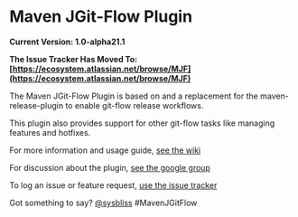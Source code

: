 # Maven JGit-Flow Plugin

**Current Version: 1.0-alpha21.1**

**The Issue Tracker Has Moved To: [https://ecosystem.atlassian.net/browse/MJF](https://ecosystem.atlassian.net/browse/MJF)**

The Maven JGit-Flow Plugin is based on and a replacement for the maven-release-plugin to enable git-flow release workflows.

This plugin also provides support for other git-flow tasks like managing features and hotfixes.

For more information and usage guide, [see the wiki](https://bitbucket.org/atlassian/maven-jgitflow-plugin/wiki)

For discussion about the plugin, [see the google group](https://groups.google.com/forum/#!forum/maven-jgitflow-users)

To log an issue or feature request, [use the issue tracker](https://ecosystem.atlassian.net/browse/MJF)

Got something to say?  [@sysbliss](https://twitter.com/sysbliss) #MavenJGitFlow